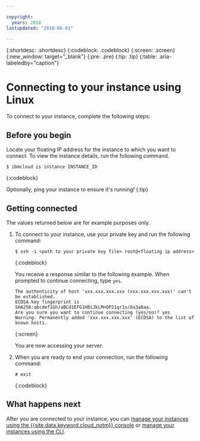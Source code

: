 ```yaml
---

copyright:
  years: 2018
lastupdated: "2018-06-01"

---
```


{:shortdesc: .shortdesc}
{:codeblock: .codeblock}
{:screen: .screen}
{:new_window: target="_blank"}
{:pre: .pre}
{:tip: .tip}
{:table: .aria-labeledby="caption"}

# Connecting to your instance using Linux
To connect to your instance, complete the following steps:

## Before you begin
Locate your floating IP address for the instance to which you want to connect. To view the instance details, run the following command.

   ```
   $ ibmcloud is instance INSTANCE_ID
   ```
   {:codeblock}
   
Optionally, ping your instance to ensure it's running!
{:tip}

## Getting connected

The values returned below are for example purposes only.

1. To connect to your instance, use your private key and run the following command:

   ```
   $ ssh -i <path to your private key file> root@<floating ip address>
   ```
   {:codeblock}

   You receive a response similar to the following example. When prompted to continue connecting, type `yes`.
   ```
   The authenticity of host 'xxx.xxx.xxx.xxx (xxx.xxx.xxx.xxx)' can't be established.
   ECDSA key fingerprint is SHA256:abcdef1Gh/aBCd1EFG1H8iJkLMnOP21qr1s/8a3a8aa.
   Are you sure you want to continue connecting (yes/no)? yes
   Warning: Permanently added 'xxx.xxx.xxx.xxx' (ECDSA) to the list of known hosts.
   ```
   {:screen}

   You are now accessing your server.

2. When you are ready to end your connection, run the following command:

   ```
   # exit
   ```
   {:codeblock}

## What happens next
After you are connected to your instance, you can [manage your instances using the {{site.data.keyword.cloud_notm}} console](vsi_is_manage_instances.html) or [manage your instances using the CLI](vsi_is_manage_instances_cli.html).
